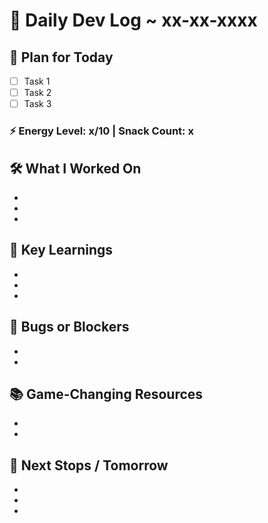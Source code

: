 # 📅 Daily Dev Log ~ xx-xx-xxxx

## 🧠 Plan for Today

- [ ] Task 1
- [ ] Task 2
- [ ] Task 3

### ⚡ Energy Level: x/10 | Snack Count: x

## 🛠️ What I Worked On

-
-
-

## 💭 Key Learnings

-
-
-

## 🧩 Bugs or Blockers

-
-

## 📚 Game-Changing Resources

-
-

## 🚀 Next Stops / Tomorrow

-
-
-
